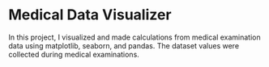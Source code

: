 # Medical Data Visualizer
In this project, I visualized and made calculations from medical examination data using matplotlib, seaborn, and pandas. The dataset values were collected during medical examinations.
